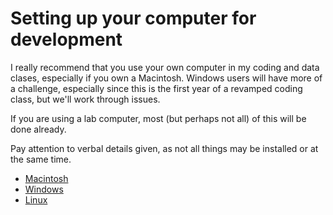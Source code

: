 # Setting up your computer for development

I really recommend that you use your own computer in my coding and data clases, especially if you own a Macintosh. Windows users will have more of a challenge, especially since this is the first year of a revamped coding class, but we'll work through issues.

If you are using a lab computer, most (but perhaps not all) of this will be done already.

Pay attention to verbal details given, as not all things may be installed or at the same time.

* [Macintosh](macintosh.md)
* [Windows](windows.md)
* [Linux](https://giphy.com/gifs/lol-laughing-muttley-3oEjHAUOqG3lSS0f1C)